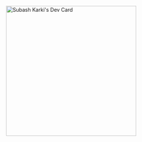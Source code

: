 <a href="https://app.daily.dev/subashkarki68"><img src="https://api.daily.dev/devcards/v2/TyaO5gVnqY1MqSWwKSCqm.png?type=default&r=pic" width="356" alt="Subash Karki's Dev Card"/></a>
<!--
**subashkarki68/subashkarki68** is a ✨ _special_ ✨ repository because its `README.md` (this file) appears on your GitHub profile.

Here are some ideas to get you started:
🌱 I’m currently learning MERN Stack
- 🔭 I’m currently working on ...
- 🌱 I’m currently learning ...
- 👯 I’m looking to collaborate on ...
- 🤔 I’m looking for help with ...
- 💬 Ask me about ...
- 📫 How to reach me: ...
- 😄 Pronouns: ...
- ⚡ Fun fact: ...
-->
